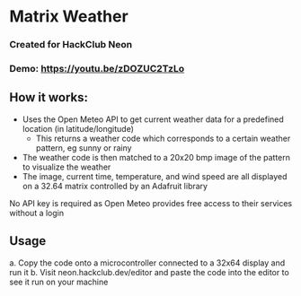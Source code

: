 # Matrix Weather

### Created for HackClub Neon

### Demo: https://youtu.be/zDOZUC2TzLo

## How it works:
- Uses the Open Meteo API to get current weather data for a predefined location (in latitude/longitude)
    - This returns a weather code which corresponds to a certain weather pattern, eg sunny or rainy
- The weather code is then matched to a 20x20 bmp image of the pattern to visualize the weather
- The image, current time, temperature, and wind speed are all displayed on a 32.64 matrix controlled by an Adafruit library

No API key is required as Open Meteo provides free access to their services without a login

## Usage
a. Copy the code onto a microcontroller connected to a 32x64 display and run it
b. Visit neon.hackclub.dev/editor and paste the code into the editor to see it run on your machine

